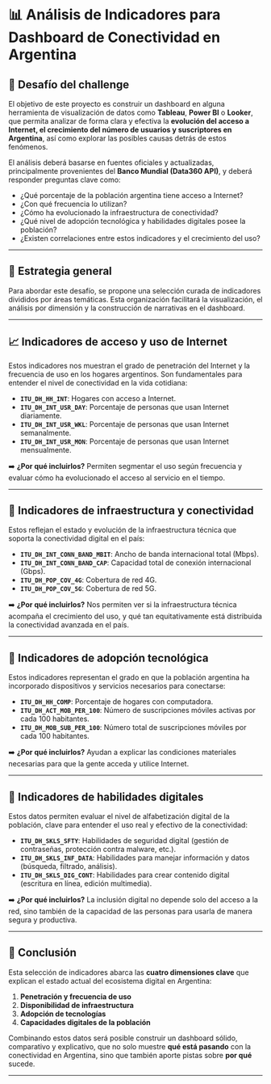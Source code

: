# 📊 Análisis de Indicadores para Dashboard de Conectividad en Argentina

## 🧩 Desafío del challenge

El objetivo de este proyecto es construir un dashboard en alguna herramienta de visualización de datos como **Tableau**, **Power BI** o **Looker**, que permita analizar de forma clara y efectiva la **evolución del acceso a Internet, el crecimiento del número de usuarios y suscriptores en Argentina**, así como explorar las posibles causas detrás de estos fenómenos.

El análisis deberá basarse en fuentes oficiales y actualizadas, principalmente provenientes del **Banco Mundial (Data360 API)**, y deberá responder preguntas clave como:

- ¿Qué porcentaje de la población argentina tiene acceso a Internet?
- ¿Con qué frecuencia lo utilizan?
- ¿Cómo ha evolucionado la infraestructura de conectividad?
- ¿Qué nivel de adopción tecnológica y habilidades digitales posee la población?
- ¿Existen correlaciones entre estos indicadores y el crecimiento del uso?

---

## 🎯 Estrategia general

Para abordar este desafío, se propone una selección curada de indicadores divididos por áreas temáticas. Esta organización facilitará la visualización, el análisis por dimensión y la construcción de narrativas en el dashboard.

---

## 📈 Indicadores de acceso y uso de Internet

Estos indicadores nos muestran el grado de penetración del Internet y la frecuencia de uso en los hogares argentinos. Son fundamentales para entender el nivel de conectividad en la vida cotidiana:

- **`ITU_DH_HH_INT`**: Hogares con acceso a Internet.
- **`ITU_DH_INT_USR_DAY`**: Porcentaje de personas que usan Internet diariamente.
- **`ITU_DH_INT_USR_WKL`**: Porcentaje de personas que usan Internet semanalmente.
- **`ITU_DH_INT_USR_MON`**: Porcentaje de personas que usan Internet mensualmente.

➡️ **¿Por qué incluirlos?**
Permiten segmentar el uso según frecuencia y evaluar cómo ha evolucionado el acceso al servicio en el tiempo.

---

## 📡 Indicadores de infraestructura y conectividad

Estos reflejan el estado y evolución de la infraestructura técnica que soporta la conectividad digital en el país:

- **`ITU_DH_INT_CONN_BAND_MBIT`**: Ancho de banda internacional total (Mbps).
- **`ITU_DH_INT_CONN_BAND_CAP`**: Capacidad total de conexión internacional (Gbps).
- **`ITU_DH_POP_COV_4G`**: Cobertura de red 4G.
- **`ITU_DH_POP_COV_5G`**: Cobertura de red 5G.

➡️ **¿Por qué incluirlos?**
Nos permiten ver si la infraestructura técnica acompaña el crecimiento del uso, y qué tan equitativamente está distribuida la conectividad avanzada en el país.

---

## 📱 Indicadores de adopción tecnológica

Estos indicadores representan el grado en que la población argentina ha incorporado dispositivos y servicios necesarios para conectarse:

- **`ITU_DH_HH_COMP`**: Porcentaje de hogares con computadora.
- **`ITU_DH_ACT_MOB_PER_100`**: Número de suscripciones móviles activas por cada 100 habitantes.
- **`ITU_DH_MOB_SUB_PER_100`**: Número total de suscripciones móviles por cada 100 habitantes.

➡️ **¿Por qué incluirlos?**
Ayudan a explicar las condiciones materiales necesarias para que la gente acceda y utilice Internet.

---

## 🧠 Indicadores de habilidades digitales

Estos datos permiten evaluar el nivel de alfabetización digital de la población, clave para entender el uso real y efectivo de la conectividad:

- **`ITU_DH_SKLS_SFTY`**: Habilidades de seguridad digital (gestión de contraseñas, protección contra malware, etc.).
- **`ITU_DH_SKLS_INF_DATA`**: Habilidades para manejar información y datos (búsqueda, filtrado, análisis).
- **`ITU_DH_SKLS_DIG_CONT`**: Habilidades para crear contenido digital (escritura en línea, edición multimedia).

➡️ **¿Por qué incluirlos?**
La inclusión digital no depende solo del acceso a la red, sino también de la capacidad de las personas para usarla de manera segura y productiva.

---

## 🧭 Conclusión

Esta selección de indicadores abarca las **cuatro dimensiones clave** que explican el estado actual del ecosistema digital en Argentina:

1. **Penetración y frecuencia de uso**
2. **Disponibilidad de infraestructura**
3. **Adopción de tecnologías**
4. **Capacidades digitales de la población**

Combinando estos datos será posible construir un dashboard sólido, comparativo y explicativo, que no solo muestre **qué está pasando** con la conectividad en Argentina, sino que también aporte pistas sobre **por qué** sucede.

---
